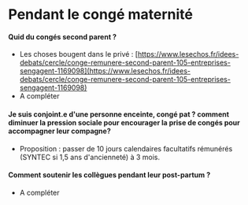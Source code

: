 # Pendant le congé maternité

#### Quid du congés second parent ?

* Les choses bougent dans le privé : [https://www.lesechos.fr/idees-debats/cercle/conge-remunere-second-parent-105-entreprises-sengagent-1169098](https://www.lesechos.fr/idees-debats/cercle/conge-remunere-second-parent-105-entreprises-sengagent-1169098)
* A compléter

#### Je suis conjoint.e d'une personne enceinte, congé pat ? comment diminuer la pression sociale pour encourager la prise de congés pour accompagner leur compagne?

* Proposition : passer de 10 jours calendaires facultatifs rémunérés \(SYNTEC si 1,5 ans d'ancienneté\) à 3 mois.

#### Comment soutenir les collègues pendant leur post-partum ?

* A compléter

